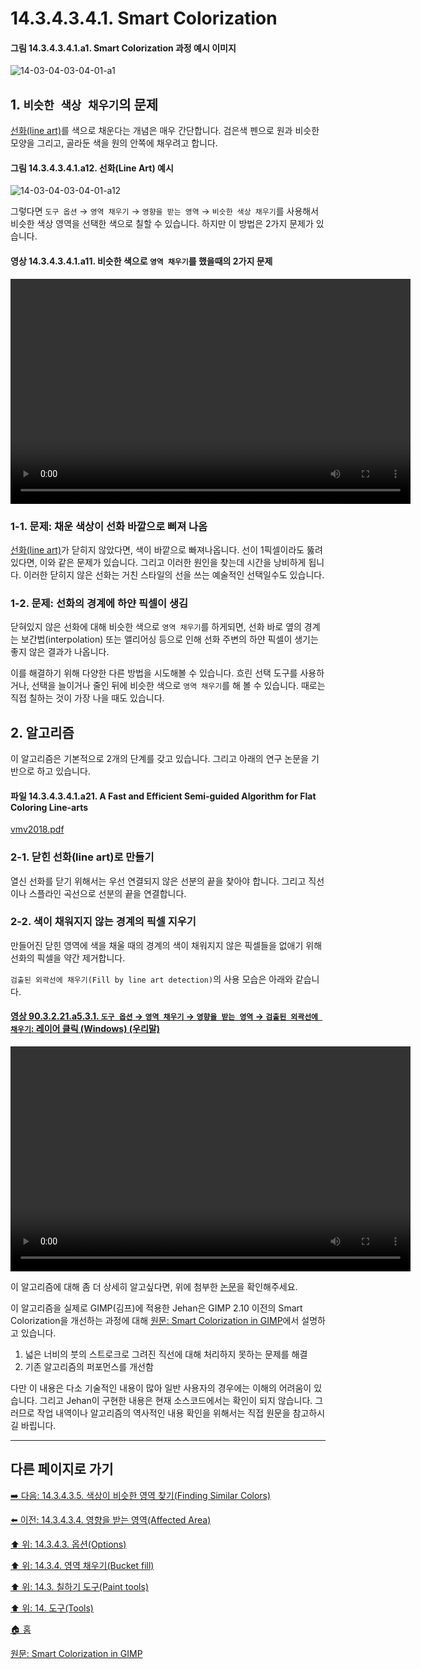 # 14.3.4.3.4.1. Smart Colorization

<a id="14-03-04-03-04-01-a1"></a>

#### 그림 14.3.4.3.4.1.a1. Smart Colorization 과정 예시 이미지
![14-03-04-03-04-01-a1](https://github.com/wonder13662/gimp/assets/15767104/48d385e3-a72a-4db4-b8e3-f47e03bca1d2)

## 1. `비슷한 색상 채우기`의 문제
[선화(line art)](https://en.wikipedia.org/wiki/Line_art)를 색으로 채운다는 개념은 매우 간단합니다. 검은색 펜으로 원과 비슷한 모양을 그리고, 골라둔 색을 원의 안쪽에 채우려고 합니다.

<a id="14-03-04-03-04-01-a12"></a>

#### 그림 14.3.4.3.4.1.a12. 선화(Line Art) 예시
![14-03-04-03-04-01-a12](https://github.com/wonder13662/gimp/assets/15767104/37a7d02f-53d0-4246-8bcc-94aab69e3cbc)

그렇다면 `도구 옵션` → `영역 채우기` → `영향을 받는 영역` → `비슷한 색상 채우기`를 사용해서 비슷한 색상 영역을 선택한 색으로 칠할 수 있습니다. 하지만 이 방법은 2가지 문제가 있습니다.

<a id="14-03-04-03-04-01-a11"></a>

#### 영상 14.3.4.3.4.1.a11. 비슷한 색으로 `영역 채우기`를 했을때의 2가지 문제
<video controls="controls" width="640" height="360" src="https://github.com/wonder13662/gimp/assets/15767104/7d1a1d8d-0d5d-4841-882a-6e6ee76d7221"></video>

### 1-1. 문제: 채운 색상이 선화 바깥으로 삐져 나옴
[선화(line art)](https://en.wikipedia.org/wiki/Line_art)가 닫히지 않았다면, 색이 바깥으로 빠져나옵니다. 선이 1픽셀이라도 뚫려있다면, 이와 같은 문제가 있습니다. 그리고 이러한 원인을 찾는데 시간을 낭비하게 됩니다. 이러한 닫히지 않은 선화는 거친 스타일의 선을 쓰는 예술적인 선택일수도 있습니다.

### 1-2. 문제: 선화의 경계에 하얀 픽셀이 생김
닫혀있지 않은 선화에 대해 비슷한 색으로 `영역 채우기`를 하게되면, 선화 바로 옆의 경계는 보간법(interpolation) 또는 앨리어싱 등으로 인해 선화 주변의 하얀 픽셀이 생기는 좋지 않은 결과가 나옵니다. 

이를 해결하기 위해 다양한 다른 방법을 시도해볼 수 있습니다. 흐린 선택 도구를 사용하거나, 선택을 늘이거나 줄인 뒤에 비슷한 색으로 `영역 채우기`를 해 볼 수 있습니다. 때로는 직접 칠하는 것이 가장 나을 때도 있습니다.

## 2. 알고리즘
이 알고리즘은 기본적으로 2개의 단계를 갖고 있습니다. 그리고 아래의 연구 논문을 기반으로 하고 있습니다.

<a id="14-03-04-03-04-01-a21"></a>

#### 파일 14.3.4.3.4.1.a21. A Fast and Efficient Semi-guided Algorithm for Flat Coloring Line-arts
[vmv2018.pdf](https://github.com/wonder13662/gimp/files/15295222/vmv2018.pdf)

### 2-1. 닫힌 선화(line art)로 만들기
열신 선화를 닫기 위해서는 우선 연결되지 않은 선분의 끝을 찾아야 합니다. 그리고 직선이나 스플라인 곡선으로 선분의 끝을 연결합니다.

### 2-2. 색이 채워지지 않는 경계의 픽셀 지우기
만들어진 닫힌 영역에 색을 채울 때의 경계의 색이 채워지지 않은 픽셀들을 없애기 위해 선화의 픽셀을 약간 제거합니다.

`검출된 외곽선에 채우기(Fill by line art detection)`의 사용 모습은 아래와 같습니다.

<a id="90-03-02-21-a5-03-01"></a>

#### [영상 90.3.2.21.a5.3.1. `도구 옵션` → `영역 채우기` → `영향을 받는 영역` → `검출된 외곽선에 채우기`: 레이어 클릭 (Windows) (우리말)](./90-03-02-21-bucket_fill.md#90-03-02-21-a5-03-01)
<video controls="controls" width="640" height="360" src="https://github.com/wonder13662/gimp/assets/15767104/9e047014-0ab5-4851-8ed4-04287e5380cf"></video>

이 알고리즘에 대해 좀 더 상세히 알고싶다면, 위에 첨부한 [논문](./14-03-04-03-04-01-smart_colorization.md#14-03-04-03-04-01-a21)을 확인해주세요.

이 알고리즘을 실제로 GIMP(김프)에 적용한 Jehan은 GIMP 2.10 이전의 Smart Colorization을 개선하는 과정에 대해 [원문: Smart Colorization in GIMP](https://girinstud.io/news/2019/02/smart-colorization-in-gimp/)에서 설명하고 있습니다.

1. 넓은 너비의 붓의 스트로크로 그려진 직선에 대해 처리하지 못하는 문제를 해결
2. 기존 알고리즘의 퍼포먼스를 개선함

다만 이 내용은 다소 기술적인 내용이 많아 일반 사용자의 경우에는 이해의 어려움이 있습니다. 그리고 Jehan이 구현한 내용은 현재 소스코드에서는 확인이 되지 않습니다. 그러므로 작업 내역이나 알고리즘의 역사적인 내용 확인을 위해서는 직접 원문을 참고하시길 바립니다.

[comment]: <> (TODO 글 작성자로부터 저작권 허락을 받아야함)

***

## 다른 페이지로 가기

[➡️ 다음: 14.3.4.3.5. 색상이 비슷한 영역 찾기(Finding Similar Colors)](./14-03-04-03-05-finding_similar_colors.md)

[⬅️ 이전: 14.3.4.3.4. 영향을 받는 영역(Affected Area)](./14-03-04-03-04-00-affected_area.md)

[⬆️ 위: 14.3.4.3. 옵션(Options)](./14-03-04-03-00-options.md)

[⬆️ 위: 14.3.4. 영역 채우기(Bucket fill)](./14-03-04-00-bucket-fill.md)

[⬆️ 위: 14.3. 칠하기 도구(Paint tools)](./14-03-00-paint-tools.md)

[⬆️ 위: 14. 도구(Tools)](./14-00-tools.md)

[🏠 홈](./00-home.md)

[원문: Smart Colorization in GIMP](https://girinstud.io/news/2019/02/smart-colorization-in-gimp/)